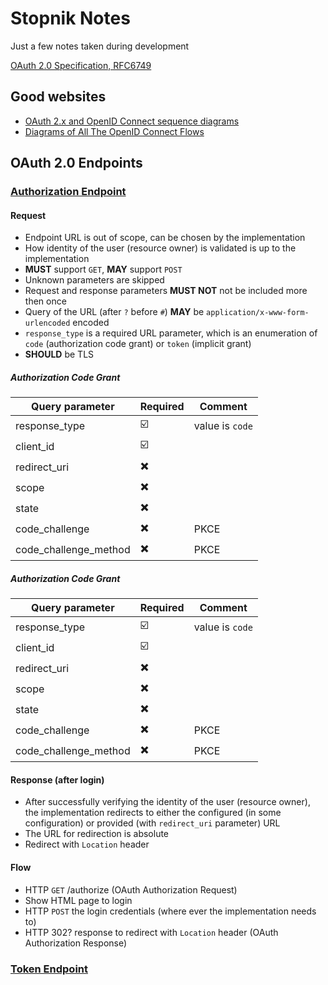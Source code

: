 # Stopnik Notes

Just a few notes taken during development

[OAuth 2.0 Specification, RFC6749](https://datatracker.ietf.org/doc/html/rfc6749)

## Good websites

- [OAuth 2.x and OpenID Connect sequence diagrams](https://www.gabriel.urdhr.fr/2023/02/06/oauth2-diagrams)
- [Diagrams of All The OpenID Connect Flows](https://darutk.medium.com/diagrams-of-all-the-openid-connect-flows-6968e3990660)

## OAuth 2.0 Endpoints

### [Authorization Endpoint](https://datatracker.ietf.org/doc/html/rfc6749#section-3.1)

#### Request
- Endpoint URL is out of scope, can be chosen by the implementation
- How identity of the user (resource owner) is validated is up to the implementation
- **MUST** support `GET`, **MAY** support `POST`
- Unknown parameters are skipped
- Request and response parameters **MUST NOT** not be included more then once
- Query of the URL (after `?` before `#`) **MAY** be `application/x-www-form-urlencoded` encoded
- `response_type` is a required URL parameter, which is an enumeration of `code` (authorization code grant) or `token` (implicit grant)
- **SHOULD** be TLS

##### Authorization Code Grant
| Query parameter | Required | Comment |
| --- | --- | --- |
| response_type | ☑️ | value is `code` |
| client_id | ☑️ | |
| redirect_uri | ✖️ | |
| scope | ✖️ | |
| state | ✖️ | |
| code_challenge | ✖️ | PKCE |
| code_challenge_method | ✖️ | PKCE |

##### Authorization Code Grant
| Query parameter | Required | Comment |
| --- | --- | --- |
| response_type | ☑️ | value is `code` |
| client_id | ☑️ | |
| redirect_uri | ✖️ | |
| scope | ✖️ | |
| state | ✖️ | |
| code_challenge | ✖️ | PKCE |
| code_challenge_method | ✖️ | PKCE |

#### Response (after login)
- After successfully verifying the identity of the user (resource owner), the implementation redirects to either the configured (in some configuration) or provided (with `redirect_uri` parameter) URL
- The URL for redirection is absolute
- Redirect with `Location` header

#### Flow
- HTTP `GET` /authorize (OAuth Authorization Request)
- Show HTML page to login
- HTTP `POST` the login credentials (where ever the implementation needs to)
- HTTP 302? response to redirect with `Location` header (OAuth Authorization Response)

### [Token Endpoint](https://datatracker.ietf.org/doc/html/rfc6749#section-3.2)
